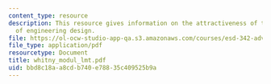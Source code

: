 ```yaml
---
content_type: resource
description: This resource gives information on the attractiveness of the vlsi model
  of engineering design.
file: https://ol-ocw-studio-app-qa.s3.amazonaws.com/courses/esd-342-advanced-system-architecture-spring-2006/bbd8c18aa8cdb740e78835c409525b9a_whitny_modul_lmt.pdf
file_type: application/pdf
resourcetype: Document
title: whitny_modul_lmt.pdf
uid: bbd8c18a-a8cd-b740-e788-35c409525b9a
---
```

